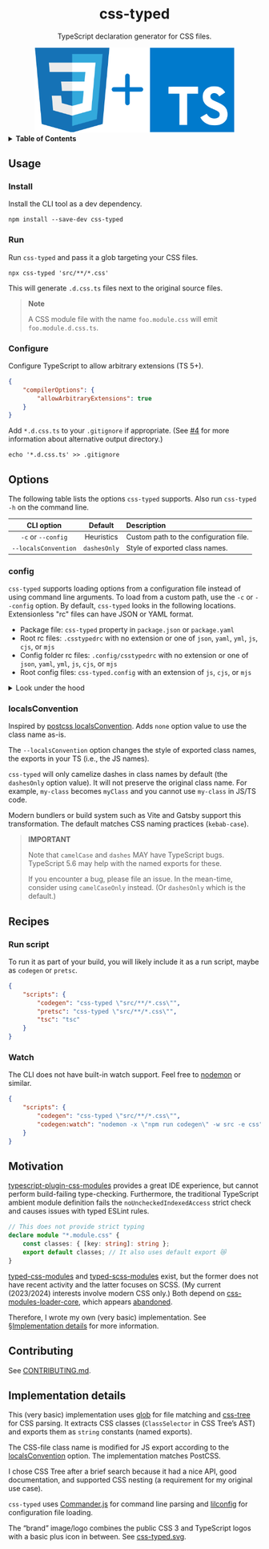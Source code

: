<div align="center">

# css-typed

TypeScript declaration generator for CSS files.

<img alt="css-typed logo" src="images/css-typed.svg" width="400">

</div>

<details>
<summary><strong>Table of Contents</strong></summary>

- [Usage](#usage)
- [Options](#options)
- [Recipes](#recipes)
- [Motivation](#motivation)
- [Contributing](#contributing)
- [Implementation details](#implementation-details)

</details>

## Usage

### Install

Install the CLI tool as a dev dependency.

```shell
npm install --save-dev css-typed
```

### Run

Run `css-typed` and pass it a glob targeting your CSS files.

```shell
npx css-typed 'src/**/*.css'
```

This will generate `.d.css.ts` files next to the original source files.

> **Note**
>
> A CSS module file with the name `foo.module.css` will emit `foo.module.d.css.ts`.

### Configure

Configure TypeScript to allow arbitrary extensions (TS 5+).

```json
{
	"compilerOptions": {
		"allowArbitraryExtensions": true
	}
}
```

Add `*.d.css.ts` to your `.gitignore` if appropriate.
(See [#4] for more information about alternative output directory.)

```shell
echo '*.d.css.ts' >> .gitignore
```

[#4]: https://github.com/connorjs/css-typed/issues/4

## Options

The following table lists the options `css-typed` supports.
Also run `css-typed -h` on the command line.

|      CLI option      |   Default    | Description                            |
| :------------------: | :----------: | :------------------------------------- |
|  `-c` or `--config`  |  Heuristics  | Custom path to the configuration file. |
| `--localsConvention` | `dashesOnly` | Style of exported class names.         |

### config

`css-typed` supports loading options from a configuration file instead of using command line arguments.
To load from a custom path, use the `-c` or `--config` option.
By default, `css-typed` looks in the following locations.
Extensionless "rc" files can have JSON or YAML format.

- Package file: `css-typed` property in `package.json` or `package.yaml`
- Root rc files: `.csstypedrc` with no extension or one of `json`, `yaml`, `yml`, `js`, `cjs`, or `mjs`
- Config folder rc files: `.config/csstypedrc` with no extension or one of `json`, `yaml`, `yml`, `js`, `cjs`, or `mjs`
- Root config files: `css-typed.config` with an extension of `js`, `cjs`, or `mjs`

<details>
<summary>Look under the hood</summary>

Under the hood, `css-typed` uses [lilconfig] to load configuration files.
It supports YAML files via [js-yaml].

See [src/config.ts](src/cli/config.ts) for the implementation.

</details>

[lilconfig]: https://www.npmjs.com/package/lilconfig
[js-yaml]: https://www.npmjs.com/package/js-yaml

### localsConvention

Inspired by [postcss localsConvention](https://github.com/madyankin/postcss-modules#localsconvention).
Adds `none` option value to use the class name as-is.

The `--localsConvention` option changes the style of exported class names, the exports in your TS (i.e., the JS names).

`css-typed` will only camelize dashes in class names by default (the `dashesOnly` option value).
It will not preserve the original class name.
For example, `my-class` becomes `myClass` and you cannot use `my-class` in JS/TS code.

Modern bundlers or build system such as Vite and Gatsby support this transformation.
The default matches CSS naming practices (`kebab-case`).

> **IMPORTANT**
>
> Note that `camelCase` and `dashes` MAY have TypeScript bugs.
> TypeScript 5.6 may help with the named exports for these.
>
> If you encounter a bug, please file an issue.
> In the mean-time, consider using `camelCaseOnly` instead.
> (Or `dashesOnly` which is the default.)

## Recipes

### Run script

To run it as part of your build, you will likely include it as a run script, maybe as `codegen` or `pretsc`.

```json
{
	"scripts": {
		"codegen": "css-typed \"src/**/*.css\"",
		"pretsc": "css-typed \"src/**/*.css\"",
		"tsc": "tsc"
	}
}
```

### Watch

The CLI does not have built-in watch support.
Feel free to [nodemon] or similar.

```json
{
	"scripts": {
		"codegen": "css-typed \"src/**/*.css\"",
		"codegen:watch": "nodemon -x \"npm run codegen\" -w src -e css"
	}
}
```

[nodemon]: https://www.npmjs.com/package/nodemon

## Motivation

[typescript-plugin-css-modules] provides a great IDE experience, but cannot perform build-failing type-checking.
Furthermore, the traditional TypeScript ambient module definition fails the `noUncheckedIndexedAccess` strict check and causes issues with typed ESLint rules.

```ts
// This does not provide strict typing
declare module "*.module.css" {
	const classes: { [key: string]: string };
	export default classes; // It also uses default export 😿
}
```

[typed-css-modules] and [typed-scss-modules] exist, but the former does not have recent activity and the latter focuses on SCSS.
(My current (2023/2024) interests involve modern CSS only.)
Both depend on [css-modules-loader-core], which appears [abandoned][174].

Therefore, I wrote my own (very basic) implementation.
See [§Implementation details](#implementation-details) for more information.

[typescript-plugin-css-modules]: https://www.npmjs.com/package/typescript-plugin-css-modules
[typed-css-modules]: https://www.npmjs.com/package/typed-css-modules
[typed-scss-modules]: https://www.npmjs.com/package/typed-scss-modules
[css-modules-loader-core]: https://www.npmjs.com/package/css-modules-loader-core
[174]: https://github.com/css-modules/css-modules-loader-core/issues/174

## Contributing

See [CONTRIBUTING.md](./CONTRIBUTING.md).

## Implementation details

This (very basic) implementation uses [glob] for file matching and [css-tree] for CSS parsing.
It extracts CSS classes (`ClassSelector` in CSS Tree’s AST) and exports them as `string` constants (named exports).

The CSS-file class name is modified for JS export according to the [localsConvention](#localsconvention) option.
The implementation matches PostCSS.

I chose CSS Tree after a brief search because it had a nice API, good documentation, and supported CSS nesting (a requirement for my original use case).

`css-typed` uses [Commander.js][commander] for command line parsing and [lilconfig] for configuration file loading.

The “brand” image/logo combines the public CSS 3 and TypeScript logos with a basic plus icon in between.
See [css-typed.svg](images/css-typed.svg).

[glob]: https://www.npmjs.com/package/glob
[css-tree]: https://www.npmjs.com/package/css-tree
[commander]: https://www.npmjs.com/package/commander
[lilconfig]: https://www.npmjs.com/package/lilconfig
